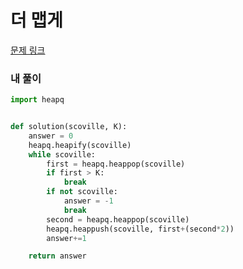 # 더 맵게

[문제 링크](https://programmers.co.kr/learn/courses/30/lessons/42626)

### 내 풀이

```python
import heapq


def solution(scoville, K):
    answer = 0
    heapq.heapify(scoville)
    while scoville:
        first = heapq.heappop(scoville)
        if first > K:
            break
        if not scoville:
            answer = -1
            break
        second = heapq.heappop(scoville)
        heapq.heappush(scoville, first+(second*2))
        answer+=1

    return answer
```

